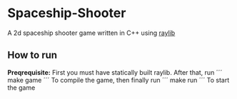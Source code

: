 # Spaceship-Shooter
A 2d spaceship shooter game written in C++ using [raylib](https://github.com/raysan5/raylib)

## How to run
**Preqrequisite:** First you must have statically built raylib.
After that, run
´´´
make game
´´´
To compile the game, then finally run
´´´
make run
´´´
To start the game
